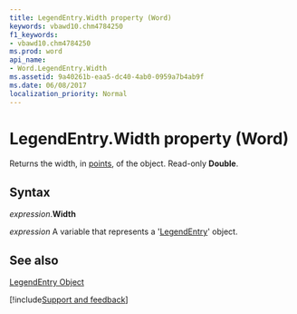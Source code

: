 ```yaml
---
title: LegendEntry.Width property (Word)
keywords: vbawd10.chm4784250
f1_keywords:
- vbawd10.chm4784250
ms.prod: word
api_name:
- Word.LegendEntry.Width
ms.assetid: 9a40261b-eaa5-dc40-4ab0-0959a7b4ab9f
ms.date: 06/08/2017
localization_priority: Normal
---
```



# LegendEntry.Width property (Word)

Returns the width, in [points](../language/glossary/vbe-glossary.md#point), of the object. Read-only  **Double**.


## Syntax

_expression_.**Width**

 _expression_ A variable that represents a '[LegendEntry](Word.LegendEntry.md)' object.


## See also


[LegendEntry Object](Word.LegendEntry.md)

[!include[Support and feedback](~/includes/feedback-boilerplate.md)]
